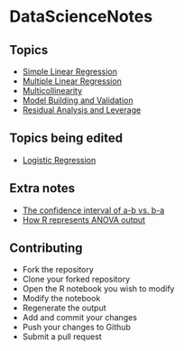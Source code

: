 # DataScienceNotes

## Topics

* [Simple Linear Regression](https://github.com/jag2j/DataScienceNotes/blob/master/Notebooks%20PDFs/Simple-Linear-Regression.pdf)
* [Multiple Linear Regression](https://github.com/jag2j/DataScienceNotes/blob/master/Notebooks%20PDFs/Multiple-Linear-Regression.pdf)
* [Multicollinearity](https://github.com/jag2j/DataScienceNotes/blob/master/Notebooks%20PDFs/Multicollinearity.pdf)
* [Model Building and Validation](https://github.com/jag2j/DataScienceNotes/blob/master/Notebooks%20PDFs/Model-building-and-validation.pdf)
* [Residual Analysis and Leverage](https://github.com/jag2j/DataScienceNotes/blob/master/Notebooks%20PDFs/Residual-Analysis-and-Leverage.pdf)

## Topics being edited

* [Logistic Regression](https://github.com/jag2j/DataScienceNotes/blob/master/Notebooks%20PDFs/Logistic-Regression.pdf)

## Extra notes

* [The confidence interval of a-b vs. b-a](https://github.com/jag2j/DataScienceNotes/raw/master/Notebooks%20PDFs/Flipping-the-difference-of-an-estimate-when-calculating-confidence-intervals.pdf)
* [How R represents ANOVA output](https://github.com/jag2j/DataScienceNotes/raw/master/Notebooks%20PDFs/How-R-represents-sums-of-squares-in-its-ANOVA-output.pdf)

## Contributing

* Fork the repository
* Clone your forked repository
* Open the R notebook you wish to modify
* Modify the notebook
* Regenerate the output
* Add and commit your changes
* Push your changes to Github
* Submit a pull request
